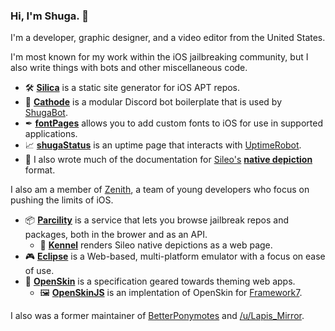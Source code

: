 ### Hi, I'm Shuga. 👋

I'm a developer, graphic designer, and a video editor from the United States.

I'm most known for my work within the iOS jailbreaking community, but I also write things with bots and other miscellaneous code.

- 🛠 [**Silica**](https://github.com/Shugabuga/Silica/) is a static site generator for iOS APT repos.
- 🤖 [**Cathode**](https://github.com/Shugabuga/Cathode) is a modular Discord bot boilerplate that is used by [ShugaBot](https://shuga.co/discord/).
- ✒ [**fontPages**](https://github.com/Shugabuga/fontPages) allows you to add custom fonts to iOS for use in supported applications.
- 📈 [**shugaStatus**](https://github.com/Shugabuga/shugaStatus) is an uptime page that interacts with [UptimeRobot](https://uptimerobot.com/).
- 📝 I also wrote much of the documentation for [Sileo's](https://github.com/Sileo) [**native depiction**](https://github.com/Sileo/DeveloperDocumentation) format.

I also am a member of [Zenith](/ZenithDevs/), a team of young developers who focus on pushing the limits of iOS.

- 📦 [**Parcility**](https://parcility.com) is a service that lets you browse jailbreak repos and packages, both in the brower and as an API.
    - 🐶 [**Kennel**](https://github.com/ZenithDevs/Kennel) renders Sileo native depictions as a web page.
- 🎮 [**Eclipse**](https://github.com/ZenithDevs/Eclipse) is a Web-based, multi-platform emulator with a focus on ease of use.
- 🎨 [**OpenSkin**](https://openskin.zenithdevs.com/) is a specification geared towards theming web apps.
    - 🖼 [**OpenSkinJS**](https://github.com/Shugabuga/OpenSkinJS) is an implentation of OpenSkin for [Framework7](https://github.com/framework7io/framework7).

I also was a former maintainer of [BetterPonymotes](https://github.com/Rothera/bpm/) and [/u/Lapis_Mirror](https://github.com/kupiakos/LapisMirror/).
